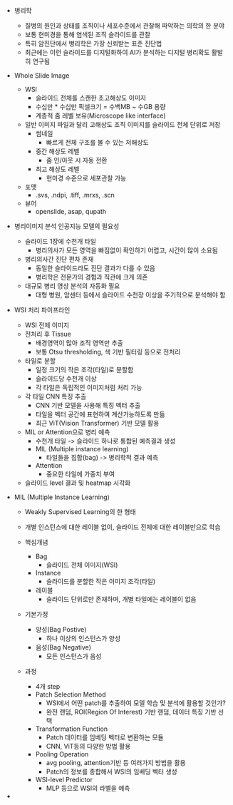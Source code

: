 - 병리학
	- 질병의 원인과 상태를 조직이나 세포수준에서 관찰해 파악하는 의학의 한 분야
	- 보통 현미경을 통해 염색된 조직 슬라이드를 관찰
	- 특히 암진단에서 병리학은 가장 신뢰받는 표준 진단법
	- 최근에는 이런 슬라이드를 디지털화하여 AI가 분석하는 디지털 병리확도 활발히 연구됨
- Whole Slide Image
	- WSI
		- 슬라이드 전체를 스캔한 초고해상도 이미지
		- 수십만 * 수십만 픽셀크기 = 수백MB ~ 수GB 용량
		- 계층적 줌 레벨 보유(Microscope like interface)
	- 일반 이미지 파일과 달리 고해상도 조직 이미지를 슬라이드 전체 단위로 저장
		- 썸네일
			- 빠르게 전체 구조를 볼 수 있는 저해상도
		- 중간 해상도 레벨
			- 줌 인/아웃 시 자동 전환
		- 최고 해상도 레벨
			- 현미경 수준으로 세포관찰 가능
	- 포맷
		- .svs, .ndpi, .tiff, .mrxs, .scn
	- 뷰어
		- openslide, asap, qupath

- 병리이미지 분석 인공지능 모델의 필요성
	- 슬라이드 1장에 수천개 타일
		- 병리의사가 모든 영역을 빠짐없이 확인하기 어렵고, 시간이 많이 소요됨
	- 병리의사간 진단 편차 존재
		- 동일한 슬라이드라도 진단 결과가 다를 수 있음
		- 병리학은 전문가의 경험과 직관에 크게 의존
	- 대규모 병리 영상 분석의 자동화 필요
		- 대형 병원, 암센터 등에서 슬라이드 수천장 이상을 주기적으로 분석해야 함

- WSI 처리 파이프라인
	- WSI 전체 이미지
	- 전처리 후 Tissue
		- 배경영역이 많아 조직 영역만 추출
		- 보통 Otsu thresholding, 색 기반 필터링 등으로 전처리
	- 타일로 분할
		- 일정 크기의 작은 조각(타일)로 분할함
		- 슬라이드당 수천개 이상
		- 각 타일은 독립적인 이미지처럼 처리 가능
	- 각 타일 CNN 특징 추출
		- CNN 기반 모델을 사용해 특징 벡터 추출
		- 타일을 벡터 공간에 표현하여 계산가능하도록 만듦
		- 최근 ViT(Vision Transformer) 기반 모델 활용
	- MIL or Attention으로 병리 예측
		- 수천개 타일 -> 슬라이드 하나로 통합된 예측결과 생성
		- MIL (Multiple instance learning)
			- 타일들을 집합(bag) -> 병리학적 결과 예측
		- Attention
			- 중요한 타일에 가중치 부여
	- 슬라이드 level 결과 및 heatmap 시각화

- MIL (Multiple Instance Learning)
	- Weakly Supervised Learning의 한 형태
	- 개별 인스턴스에 대한 레이블 없이, 슬라이드 전체에 대한 레이블만으로 학습
	
	- 핵심개념
		- Bag
			- 슬라이드 전체 이미지(WSI)
		- Instance
			- 슬라이드를 분할한 작은 이미지 조각(타일)
		- 레이블
			- 슬라이드 단위로만 존재하며, 개별 타일에는 레이블이 없음
	- 기본가정
		- 양성(Bag Postive)
			- 하나 이상의 인스턴스가 양성
		- 음성(Bag Negative)
			- 모든 인스턴스가 음성
	
	- 과정
		- 4개 step
		- Patch Selection Method
			- WSI에서 어떤 patch를 추출하여 모델 학습 및 분석에 활용할 것인가?
			- 완전 랜덤, ROI(Region Of Interest) 기반 랜덤, 데이터 특징 기반 선택
		- Transformation Function
			- Patch 데이터를 임베딩 벡터로 변환하는 모듈
			- CNN, ViT등의 다양한 방법 활용
		- Pooling Operation
			- avg pooling, attention기반 등 여러가지 방법을 활용
			- Patch의 정보를 종합해서 WSI의 임베딩 벡터 생성
		- WSI-level Predictor
			- MLP 등으로 WSI의 라벨을 예측
- 
